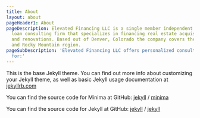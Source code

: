 ```yaml
---
title: About
layout: about
pageHeader1: About
pageDescription: Elevated Financing LLC is a single member independent commercial
  loan consulting firm that specializes in financing real estate acquisitions, construction,
  and renovations. Based out of Denver, Colorado the company covers the entire Midwest
  and Rocky Mountain region.
pageSubDescription: 'Elevated Financing LLC offers personalized consultation and financing
  for:'
---
```


This is the base Jekyll theme. You can find out more info about customizing your Jekyll theme, as well as basic Jekyll usage documentation at [jekyllrb.com](https://jekyllrb.com/)

You can find the source code for Minima at GitHub:
[jekyll][jekyll-organization] /
[minima](https://github.com/jekyll/minima)

You can find the source code for Jekyll at GitHub:
[jekyll][jekyll-organization] /
[jekyll](https://github.com/jekyll/jekyll)


[jekyll-organization]: https://github.com/jekyll
